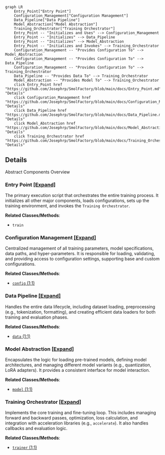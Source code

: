 
```mermaid
graph LR
    Entry_Point["Entry Point"]
    Configuration_Management["Configuration Management"]
    Data_Pipeline["Data Pipeline"]
    Model_Abstraction["Model Abstraction"]
    Training_Orchestrator["Training Orchestrator"]
    Entry_Point -- "Initializes and Uses" --> Configuration_Management
    Entry_Point -- "Initializes" --> Data_Pipeline
    Entry_Point -- "Initializes" --> Model_Abstraction
    Entry_Point -- "Initializes and Invokes" --> Training_Orchestrator
    Configuration_Management -- "Provides Configuration To" --> Model_Abstraction
    Configuration_Management -- "Provides Configuration To" --> Data_Pipeline
    Configuration_Management -- "Provides Configuration To" --> Training_Orchestrator
    Data_Pipeline -- "Provides Data To" --> Training_Orchestrator
    Model_Abstraction -- "Provides Model To" --> Training_Orchestrator
    click Entry_Point href "https://github.com/Josephrp/SmolFactory/blob/main/docs/Entry_Point.md" "Details"
    click Configuration_Management href "https://github.com/Josephrp/SmolFactory/blob/main/docs/Configuration_Management.md" "Details"
    click Data_Pipeline href "https://github.com/Josephrp/SmolFactory/blob/main/docs/Data_Pipeline.md" "Details"
    click Model_Abstraction href "https://github.com/Josephrp/SmolFactory/blob/main/docs/Model_Abstraction.md" "Details"
    click Training_Orchestrator href "https://github.com/Josephrp/SmolFactory/blob/main/docs/Training_Orchestrator.md" "Details"
```

## Details

Abstract Components Overview

### Entry Point [[Expand]](./Entry_Point.md)
The primary execution script that orchestrates the entire training process. It initializes all other major components, loads configurations, sets up the training environment, and invokes the `Training Orchestrator`.


**Related Classes/Methods**:

- `train`


### Configuration Management [[Expand]](./Configuration_Management.md)
Centralized management of all training parameters, model specifications, data paths, and hyper-parameters. It is responsible for loading, validating, and providing access to configuration settings, supporting base and custom configurations.


**Related Classes/Methods**:

- <a href="https://github.com/Josephrp/SmolFactory/docs/blob/main/src/config.py#L1-L1" target="_blank" rel="noopener noreferrer">`config` (1:1)</a>


### Data Pipeline [[Expand]](./Data_Pipeline.md)
Handles the entire data lifecycle, including dataset loading, preprocessing (e.g., tokenization, formatting), and creating efficient data loaders for both training and evaluation phases.


**Related Classes/Methods**:

- <a href="https://github.com/Josephrp/SmolFactory/docs/blob/main/src/data.py#L1-L1" target="_blank" rel="noopener noreferrer">`data` (1:1)</a>


### Model Abstraction [[Expand]](./Model_Abstraction.md)
Encapsulates the logic for loading pre-trained models, defining model architectures, and managing different model variants (e.g., quantization, LoRA adapters). It provides a consistent interface for model interaction.


**Related Classes/Methods**:

- <a href="https://github.com/Josephrp/SmolFactory/docs/blob/main/src/model.py#L1-L1" target="_blank" rel="noopener noreferrer">`model` (1:1)</a>


### Training Orchestrator [[Expand]](./Training_Orchestrator.md)
Implements the core training and fine-tuning loop. This includes managing forward and backward passes, optimization, loss calculation, and integration with acceleration libraries (e.g., `accelerate`). It also handles callbacks and evaluation logic.


**Related Classes/Methods**:

- <a href="https://github.com/Josephrp/SmolFactory/docs/blob/main/src/trainer.py#L1-L1" target="_blank" rel="noopener noreferrer">`trainer` (1:1)</a>

